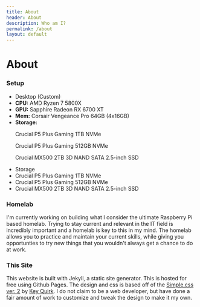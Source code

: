 ```yaml
---
title: About
header: About
description: Who am I?
permalink: /about
layout: default
---
```

# About

### Setup

<div class="container text-left">
  <div class="row">
    <div class="col-6">
    <ul class="list-group">
        <li class="list-group-item list-group-item-dark fw-bold">Desktop (Custom)</li>
        <li class="list-group-item"><strong>CPU:</strong> AMD Ryzen 7 5800X</li>
        <li class="list-group-item"><strong>GPU:</strong> Sapphire Radeon RX 6700 XT</li>
        <li class="list-group-item"><strong>Mem:</strong> Corsair Vengeance Pro 64GB (4x16GB)</li> 
        <li class="list-group-item">
          <div class="d-flex w-100 justify-content-between">
            <strong>Storage:</strong>
          </div>
          <p class="mb-1 ms-1">Crucial P5 Plus Gaming 1TB NVMe</p>
          <p class="mb-1 ms-1">Crucial P5 Plus Gaming 512GB NVMe</p>
          <p class="mb-1 ms-1">Crucial MX500 2TB 3D NAND SATA 2.5-inch SSD</p>
        </li>    
    </ul>
    </div>
    <div class="col-6">
    <ul class="list-group">
        <li class="list-group-item list-group-item-dark fw-bold">Storage</li>
        <li class="list-group-item">Crucial P5 Plus Gaming 1TB NVMe</li>
        <li class="list-group-item">Crucial P5 Plus Gaming 512GB NVMe</li>
        <li class="list-group-item">Crucial MX500 2TB 3D NAND SATA 2.5-inch SSD</li>      
    </ul>
    </div>
  </div>
</div>

### Homelab
I'm currently working on building what I consider the ultimate Raspberry Pi based homelab. Trying to stay current and relevant in the IT field is incredibly important and a homelab is key to this in my mind. The homelab allows you to practice and maintain your current skills, while giving you opportunties to try new things that you wouldn't always get a chance to do at work.

### This Site
This website is built with Jekyll, a static site generator. This is hosted for free using Github Pages. The design and css is based off of the [Simple.css ver. 2](https://simplecss.org) by [Key Quirk](https://kevq.uk/about). I do not claim to be a web developer, but have done a fair amount of work to customize and tweak the design to make it my own.  